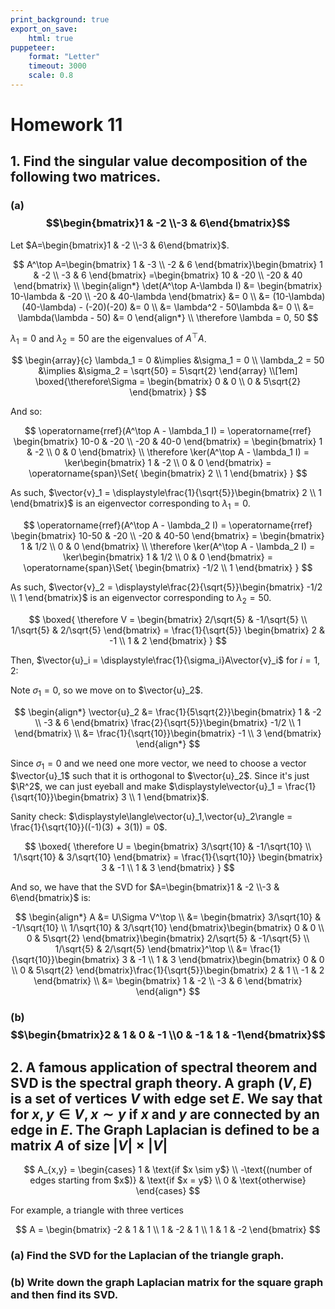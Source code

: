 ```yaml
---
print_background: true
export_on_save:
    html: true
puppeteer:
    format: "Letter"
    timeout: 3000
    scale: 0.8
---
```


# Homework 11


## 1. Find the singular value decomposition of the following two matrices.

### (a) $$\begin{bmatrix}1 & -2 \\-3 & 6\end{bmatrix}$$

Let $A=\begin{bmatrix}1 & -2 \\-3 & 6\end{bmatrix}$.

$$
A^\top A=\begin{bmatrix}
    1 & -3 \\ -2 & 6
\end{bmatrix}\begin{bmatrix}
    1 & -2 \\ -3 & 6
\end{bmatrix}
=\begin{bmatrix}
    10 & -20 \\
    -20 & 40
\end{bmatrix} \\
\begin{align*}
    \det(A^\top A-\lambda I)
    &= \begin{bmatrix}
        10-\lambda & -20 \\
        -20 & 40-\lambda
    \end{bmatrix} &= 0 \\
    &= (10-\lambda)(40-\lambda) - (-20)(-20) &= 0 \\
    &= \lambda^2 - 50\lambda &= 0 \\
    &= \lambda(\lambda - 50) &= 0
\end{align*}
\\
\therefore \lambda = 0, 50
$$

$\lambda_1 = 0$ and $\lambda_2=50$ are the eigenvalues of $A^\top A$.

$$
\begin{array}{c}
        \lambda_1 = 0 &\implies &\sigma_1 = 0 \\
        \lambda_2 = 50 &\implies &\sigma_2 = \sqrt{50} = 5\sqrt{2}
    \end{array}
\\[1em]
\boxed{\therefore\Sigma = \begin{bmatrix}
        0 & 0 \\
        0 & 5\sqrt{2}
    \end{bmatrix}
}
$$

And so:

$$
\operatorname{rref}(A^\top A - \lambda_1 I)
= \operatorname{rref} \begin{bmatrix}
    10-0 & -20 \\
    -20 & 40-0
\end{bmatrix}
= \begin{bmatrix}
    1 & -2 \\ 0 & 0
\end{bmatrix}
\\
\therefore \ker(A^\top A - \lambda_1 I)
= \ker\begin{bmatrix}
    1 & -2 \\ 0 & 0
\end{bmatrix}
= \operatorname{span}\Set{
    \begin{bmatrix}
        2 \\ 1
    \end{bmatrix}
}
$$

As such, $\vector{v}_1 = \displaystyle\frac{1}{\sqrt{5}}\begin{bmatrix}
    2 \\ 1
\end{bmatrix}$ is an eigenvector corresponding to $\lambda_1=0$.

$$
\operatorname{rref}(A^\top A - \lambda_2 I)
= \operatorname{rref} \begin{bmatrix}
    10-50 & -20 \\
    -20 & 40-50
\end{bmatrix}
= \begin{bmatrix}
    1 & 1/2 \\ 0 & 0
\end{bmatrix}
\\
\therefore \ker(A^\top A - \lambda_2 I)
= \ker\begin{bmatrix}
    1 & 1/2 \\ 0 & 0
\end{bmatrix}
= \operatorname{span}\Set{
    \begin{bmatrix}
        -1/2 \\ 1
    \end{bmatrix}
}
$$

As such, $\vector{v}_2 = \displaystyle\frac{2}{\sqrt{5}}\begin{bmatrix}
    -1/2 \\ 1
\end{bmatrix}$ is an eigenvector corresponding to $\lambda_2=50$.

$$
\boxed{
    \therefore V = \begin{bmatrix}
        2/\sqrt{5} & -1/\sqrt{5} \\
        1/\sqrt{5} &  2/\sqrt{5}
    \end{bmatrix} = \frac{1}{\sqrt{5}} \begin{bmatrix}
        2 & -1 \\ 1 & 2
    \end{bmatrix}
}
$$


Then, $\vector{u}_i = \displaystyle\frac{1}{\sigma_i}A\vector{v}_i$ for $i=1,2$:

Note $\sigma_1 = 0$, so we move on to $\vector{u}_2$.

$$
\begin{align*}
    \vector{u}_2 &= \frac{1}{5\sqrt{2}}\begin{bmatrix}
        1 & -2 \\
        -3 & 6
    \end{bmatrix}
    \frac{2}{\sqrt{5}}\begin{bmatrix}
        -1/2 \\ 1
    \end{bmatrix} \\
    &= \frac{1}{\sqrt{10}}\begin{bmatrix}
        -1 \\ 3
    \end{bmatrix}
\end{align*}
$$

Since $\sigma_1=0$ and we need one more vector, we need to choose a vector $\vector{u}_1$ such that it is orthogonal to $\vector{u}_2$. Since it's just $\R^2$, we can just eyeball and make $\displaystyle\vector{u}_1 = \frac{1}{\sqrt{10}}\begin{bmatrix}
    3 \\ 1
\end{bmatrix}$.

Sanity check: $\displaystyle\langle\vector{u}_1,\vector{u}_2\rangle = \frac{1}{\sqrt{10}}((-1)(3) + 3(1)) = 0$.

$$
\boxed{
    \therefore U = \begin{bmatrix}
        3/\sqrt{10} & -1/\sqrt{10} \\
        1/\sqrt{10} & 3/\sqrt{10}
    \end{bmatrix} = \frac{1}{\sqrt{10}} \begin{bmatrix}
        3 & -1 \\ 1 & 3
    \end{bmatrix}
}
$$

And so, we have that the SVD for $A=\begin{bmatrix}1 & -2 \\-3 & 6\end{bmatrix}$ is:

$$
\begin{align*}
    A &= U\Sigma V^\top \\
    &= \begin{bmatrix}
        3/\sqrt{10} & -1/\sqrt{10} \\
        1/\sqrt{10} & 3/\sqrt{10}
    \end{bmatrix}\begin{bmatrix}
        0 & 0 \\
        0 & 5\sqrt{2}
    \end{bmatrix}\begin{bmatrix}
        2/\sqrt{5} & -1/\sqrt{5} \\
        1/\sqrt{5} &  2/\sqrt{5}
    \end{bmatrix}^\top \\
    &= \frac{1}{\sqrt{10}}\begin{bmatrix}
        3 & -1 \\
        1 & 3
    \end{bmatrix}\begin{bmatrix}
        0 & 0 \\
        0 & 5\sqrt{2}
    \end{bmatrix}\frac{1}{\sqrt{5}}\begin{bmatrix}
        2 & 1 \\
        -1 & 2
    \end{bmatrix} \\
    &= \begin{bmatrix}
        1 & -2 \\
        -3 & 6
    \end{bmatrix}
\end{align*}
$$



### (b) $$\begin{bmatrix}2 & 1 & 0 & -1 \\0 & -1 & 1 & -1\end{bmatrix}$$

## 2. A famous application of spectral theorem and SVD is the spectral graph theory. A graph $(V, E)$ is a set of vertices $V$ with edge set $E$. We say that for $x, y \in V , x \sim y$ if $x$ and $y$ are connected by an edge in $E$. The **Graph Laplacian** is defined to be a matrix $A$ of size $|V|\times|V|$

$$
A_{x,y} = \begin{cases}
1 & \text{if $x \sim y$} \\
-\text{(number of edges starting from $x$)} & \text{if $x = y$} \\
0 & \text{otherwise}
\end{cases}
$$

For example, a triangle with three vertices

$$
A = \begin{bmatrix}
    -2 & 1 & 1 \\
    1 & -2 & 1 \\
    1 & 1 & -2
\end{bmatrix}
$$


### (a) Find the SVD for the Laplacian of the triangle graph.
### (b) Write down the graph Laplacian matrix for the square graph and then find its SVD.

